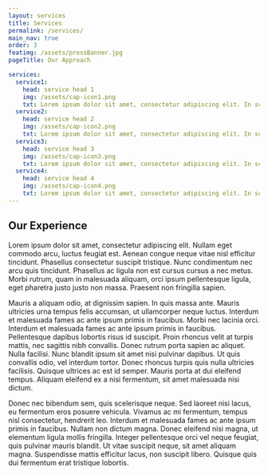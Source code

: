 ```yaml
---
layout: services
title: Services
permalink: /services/
main_nav: true
order: 3
featimg: /assets/pressBanner.jpg
pageTitle: Our Approach

services:
  service1:
    head: service head 1
    img: /assets/cap-icon1.png
    txt: Lorem ipsum dolor sit amet, consectetur adipiscing elit. In scelerisque, libero in lobortis fermentum, mauris eros congue dolor, consectetur pellentesque nibh dolor at justo. Nam laoreet maximus risus. Quisque sit amet ipsum diam. Cras volutpat eros eu neque placerat, nec blandit mauris vulputate. Integer laoreet bibendum varius. Suspendisse accumsan laoreet lectus, nec egestas libero cursus sed. Maecenas et euismod purus.
  service2:
    head: service head 2
    img: /assets/cap-icon2.png
    txt: Lorem ipsum dolor sit amet, consectetur adipiscing elit. In scelerisque, libero in lobortis fermentum, mauris eros congue dolor, consectetur pellentesque nibh dolor at justo. Nam laoreet maximus risus. Quisque sit amet ipsum diam. Cras volutpat eros eu neque placerat, nec blandit mauris vulputate. Integer laoreet bibendum varius. Suspendisse accumsan laoreet lectus, nec egestas libero cursus sed. Maecenas et euismod purus.
  service3:
    head: service head 3
    img: /assets/cap-icon3.png
    txt: Lorem ipsum dolor sit amet, consectetur adipiscing elit. In scelerisque, libero in lobortis fermentum, mauris eros congue dolor, consectetur pellentesque nibh dolor at justo. Nam laoreet maximus risus. Quisque sit amet ipsum diam. Cras volutpat eros eu neque placerat, nec blandit mauris vulputate. Integer laoreet bibendum varius. Suspendisse accumsan laoreet lectus, nec egestas libero cursus sed. Maecenas et euismod purus.
  service4:
    head: service head 4
    img: /assets/cap-icon4.png
    txt: Lorem ipsum dolor sit amet, consectetur adipiscing elit. In scelerisque, libero in lobortis fermentum, mauris eros congue dolor, consectetur pellentesque nibh dolor at justo. Nam laoreet maximus risus. Quisque sit amet ipsum diam. Cras volutpat eros eu neque placerat, nec blandit mauris vulputate. Integer laoreet bibendum varius. Suspendisse accumsan laoreet lectus, nec egestas libero cursus sed. Maecenas et euismod purus.
---
```


## Our Experience

Lorem ipsum dolor sit amet, consectetur adipiscing elit. Nullam eget commodo arcu, luctus feugiat est. Aenean congue neque vitae nisl efficitur tincidunt. Phasellus consectetur suscipit tristique. Nunc condimentum nec arcu quis tincidunt. Phasellus ac ligula non est cursus cursus a nec metus. Morbi rutrum, quam in malesuada aliquam, orci ipsum pellentesque ligula, eget pharetra justo justo non massa. Praesent non fringilla sapien.

Mauris a aliquam odio, at dignissim sapien. In quis massa ante. Mauris ultricies urna tempus felis accumsan, ut ullamcorper neque luctus. Interdum et malesuada fames ac ante ipsum primis in faucibus. Morbi nec lacinia orci. Interdum et malesuada fames ac ante ipsum primis in faucibus. Pellentesque dapibus lobortis risus id suscipit. Proin rhoncus velit at turpis mattis, nec sagittis nibh convallis. Donec rutrum porta sapien ac aliquet. Nulla facilisi. Nunc blandit ipsum sit amet nisi pulvinar dapibus. Ut quis convallis odio, vel interdum tortor. Donec rhoncus turpis quis nulla ultricies facilisis. Quisque ultrices ac est id semper. Mauris porta at dui eleifend tempus. Aliquam eleifend ex a nisi fermentum, sit amet malesuada nisi dictum.

Donec nec bibendum sem, quis scelerisque neque. Sed laoreet nisi lacus, eu fermentum eros posuere vehicula. Vivamus ac mi fermentum, tempus nisl consectetur, hendrerit leo. Interdum et malesuada fames ac ante ipsum primis in faucibus. Nullam non dictum magna. Donec eleifend nisi magna, ut elementum ligula mollis fringilla. Integer pellentesque orci vel neque feugiat, quis pulvinar mauris blandit. Ut vitae suscipit neque, sit amet aliquam magna. Suspendisse mattis efficitur lacus, non suscipit libero. Quisque quis dui fermentum erat tristique lobortis.
